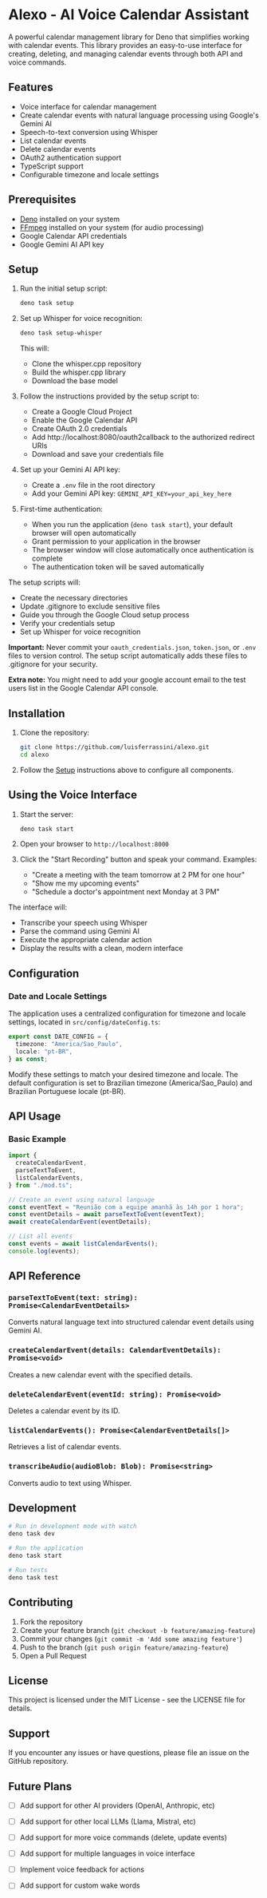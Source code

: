 # Alexo - AI Voice Calendar Assistant

A powerful calendar management library for Deno that simplifies working with calendar events. This library provides an easy-to-use interface for creating, deleting, and managing calendar events through both API and voice commands.

## Features

- Voice interface for calendar management
- Create calendar events with natural language processing using Google's Gemini AI
- Speech-to-text conversion using Whisper
- List calendar events
- Delete calendar events
- OAuth2 authentication support
- TypeScript support
- Configurable timezone and locale settings

## Prerequisites

- [Deno](https://deno.land/) installed on your system
- [FFmpeg](https://ffmpeg.org/) installed on your system (for audio processing)
- Google Calendar API credentials
- Google Gemini AI API key

## Setup

1. Run the initial setup script:
   ```bash
   deno task setup
   ```

2. Set up Whisper for voice recognition:
   ```bash
   deno task setup-whisper
   ```
   This will:
   - Clone the whisper.cpp repository
   - Build the whisper.cpp library
   - Download the base model

3. Follow the instructions provided by the setup script to:
   - Create a Google Cloud Project
   - Enable the Google Calendar API
   - Create OAuth 2.0 credentials
   - Add http://localhost:8080/oauth2callback to the authorized redirect URIs
   - Download and save your credentials file

4. Set up your Gemini AI API key:
   - Create a `.env` file in the root directory
   - Add your Gemini API key: `GEMINI_API_KEY=your_api_key_here`

5. First-time authentication:
   - When you run the application (`deno task start`), your default browser will open automatically
   - Grant permission to your application in the browser
   - The browser window will close automatically once authentication is complete
   - The authentication token will be saved automatically

The setup scripts will:
- Create the necessary directories
- Update .gitignore to exclude sensitive files
- Guide you through the Google Cloud setup process
- Verify your credentials setup
- Set up Whisper for voice recognition

**Important:** Never commit your `oauth_credentials.json`, `token.json`, or `.env` files to version control. The setup script automatically adds these files to .gitignore for your security.

**Extra note:** You might need to add your google account email to the test users list in the Google Calendar API console.

## Installation

1. Clone the repository:
   ```bash
   git clone https://github.com/luisferrassini/alexo.git
   cd alexo
   ```

2. Follow the [Setup](#setup) instructions above to configure all components.

## Using the Voice Interface

1. Start the server:
   ```bash
   deno task start
   ```

2. Open your browser to `http://localhost:8000`

3. Click the "Start Recording" button and speak your command. Examples:
   - "Create a meeting with the team tomorrow at 2 PM for one hour"
   - "Show me my upcoming events"
   - "Schedule a doctor's appointment next Monday at 3 PM"

The interface will:
- Transcribe your speech using Whisper
- Parse the command using Gemini AI
- Execute the appropriate calendar action
- Display the results with a clean, modern interface

## Configuration

### Date and Locale Settings

The application uses a centralized configuration for timezone and locale settings, located in `src/config/dateConfig.ts`:

```typescript
export const DATE_CONFIG = {
  timezone: "America/Sao_Paulo",
  locale: "pt-BR",
} as const;
```

Modify these settings to match your desired timezone and locale. The default configuration is set to Brazilian timezone (America/Sao_Paulo) and Brazilian Portuguese locale (pt-BR).

## API Usage

### Basic Example
```typescript
import {
  createCalendarEvent,
  parseTextToEvent,
  listCalendarEvents,
} from "./mod.ts";

// Create an event using natural language
const eventText = "Reunião com a equipe amanhã às 14h por 1 hora";
const eventDetails = await parseTextToEvent(eventText);
await createCalendarEvent(eventDetails);

// List all events
const events = await listCalendarEvents();
console.log(events);
```

## API Reference

### `parseTextToEvent(text: string): Promise<CalendarEventDetails>`
Converts natural language text into structured calendar event details using Gemini AI.

### `createCalendarEvent(details: CalendarEventDetails): Promise<void>`
Creates a new calendar event with the specified details.

### `deleteCalendarEvent(eventId: string): Promise<void>`
Deletes a calendar event by its ID.

### `listCalendarEvents(): Promise<CalendarEventDetails[]>`
Retrieves a list of calendar events.

### `transcribeAudio(audioBlob: Blob): Promise<string>`
Converts audio to text using Whisper.

## Development

```bash
# Run in development mode with watch
deno task dev

# Run the application
deno task start

# Run tests
deno task test
```

## Contributing

1. Fork the repository
2. Create your feature branch (`git checkout -b feature/amazing-feature`)
3. Commit your changes (`git commit -m 'Add some amazing feature'`)
4. Push to the branch (`git push origin feature/amazing-feature`)
5. Open a Pull Request

## License

This project is licensed under the MIT License - see the LICENSE file for details.

## Support

If you encounter any issues or have questions, please file an issue on the GitHub repository.

## Future Plans

- [ ] Add support for other AI providers (OpenAI, Anthropic, etc)
- [ ] Add support for other local LLMs (Llama, Mistral, etc)
- [ ] Add support for more voice commands (delete, update events)
- [ ] Add support for multiple languages in voice interface
- [ ] Implement voice feedback for actions
- [ ] Add support for custom wake words

